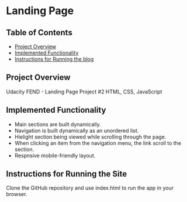 # Landing Page

## Table of Contents

* [Project Overview](#Project-Overview)
* [Implemented Functionality](#Implemented-Functionality)
* [Instructions for Running the blog](#Instructions-for-Running-the-Blog)

## Project Overview

Udacity FEND - Landing Page Project #2
HTML, CSS, JavaScript

## Implemented Functionality

- Main sections are built dynamically.
- Navigation is built dynamically as an unordered list.
- Hielight section being viewed while scrolling through the page.
- When clicking an item from the navigation menu, the link scroll to the section.
- Respnsive mobile-friendly layout.

## Instructions for Running the Site

Clone the GitHub repository and use index.html to run the app in your browser.
